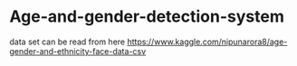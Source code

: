 # Age-and-gender-detection-system
data set can be read from here
https://www.kaggle.com/nipunarora8/age-gender-and-ethnicity-face-data-csv
